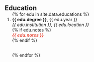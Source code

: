 <h2 id="educations" style="margin: 2px 0px -15px;">Education</h2>

<div class="educations">
<ol class="bibliography">
{% for edu in site.data.educations %}

<li>
    <div class="pub-row">
        <div class="col-sm-9" style="position: relative;">
            <div class="title"><strong>{{ edu.degree }}</strong>, {{ edu.year }}</div>
            <div class="institution"><em>{{ edu.institution }}, {{ edu.location }}</em></div>
            {% if edu.notes %}
            <div class="periodical"><strong><i style="color:#e74d3c">{{ edu.notes }}</i></strong></div>
            {% endif %}
        </div>
    </div>
</li>

<br>

{% endfor %}
</ol>
</div>